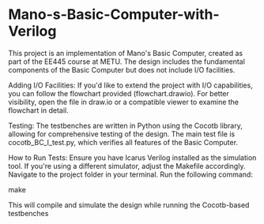 # Mano-s-Basic-Computer-with-Verilog

This project is an implementation of Mano's Basic Computer, created as part of the EE445 course at METU. The design includes the fundamental components of the Basic Computer but does not include I/O facilities.

Adding I/O Facilities:
If you'd like to extend the project with I/O capabilities, you can follow the flowchart provided (flowchart.drawio). For better visibility, open the file in draw.io or a compatible viewer to examine the flowchart in detail.

Testing:
The testbenches are written in Python using the Cocotb library, allowing for comprehensive testing of the design. The main test file is cocotb_BC_I_test.py, which verifies all features of the Basic Computer.

How to Run Tests:
Ensure you have Icarus Verilog installed as the simulation tool. If you're using a different simulator, adjust the Makefile accordingly.
Navigate to the project folder in your terminal.
Run the following command:

make

This will compile and simulate the design while running the Cocotb-based testbenches
